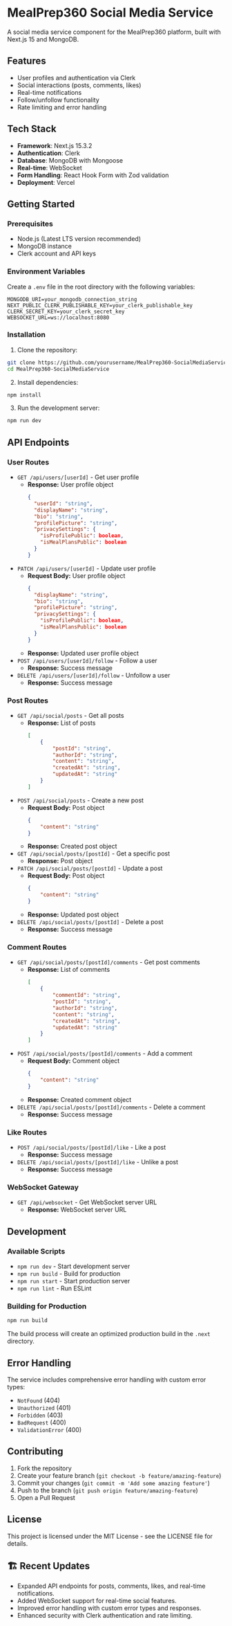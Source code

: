 # MealPrep360 Social Media Service

A social media service component for the MealPrep360 platform, built with Next.js 15 and MongoDB.

## Features

- User profiles and authentication via Clerk
- Social interactions (posts, comments, likes)
- Real-time notifications
- Follow/unfollow functionality
- Rate limiting and error handling

## Tech Stack

- **Framework**: Next.js 15.3.2
- **Authentication**: Clerk
- **Database**: MongoDB with Mongoose
- **Real-time**: WebSocket
- **Form Handling**: React Hook Form with Zod validation
- **Deployment**: Vercel

## Getting Started

### Prerequisites

- Node.js (Latest LTS version recommended)
- MongoDB instance
- Clerk account and API keys

### Environment Variables

Create a `.env` file in the root directory with the following variables:

```env
MONGODB_URI=your_mongodb_connection_string
NEXT_PUBLIC_CLERK_PUBLISHABLE_KEY=your_clerk_publishable_key
CLERK_SECRET_KEY=your_clerk_secret_key
WEBSOCKET_URL=ws://localhost:8080
```

### Installation

1. Clone the repository:

```bash
git clone https://github.com/yourusername/MealPrep360-SocialMediaService.git
cd MealPrep360-SocialMediaService
```

2. Install dependencies:

```bash
npm install
```

3. Run the development server:

```bash
npm run dev
```

## API Endpoints

### User Routes

- `GET /api/users/[userId]` - Get user profile
  - **Response:** User profile object
    ```json
    {
      "userId": "string",
      "displayName": "string",
      "bio": "string",
      "profilePicture": "string",
      "privacySettings": {
        "isProfilePublic": boolean,
        "isMealPlansPublic": boolean
      }
    }
    ```
- `PATCH /api/users/[userId]` - Update user profile
  - **Request Body:** User profile object
    ```json
    {
      "displayName": "string",
      "bio": "string",
      "profilePicture": "string",
      "privacySettings": {
        "isProfilePublic": boolean,
        "isMealPlansPublic": boolean
      }
    }
    ```
  - **Response:** Updated user profile object
- `POST /api/users/[userId]/follow` - Follow a user
  - **Response:** Success message
- `DELETE /api/users/[userId]/follow` - Unfollow a user
  - **Response:** Success message

### Post Routes

- `GET /api/social/posts` - Get all posts
  - **Response:** List of posts
    ```json
    [
    	{
    		"postId": "string",
    		"authorId": "string",
    		"content": "string",
    		"createdAt": "string",
    		"updatedAt": "string"
    	}
    ]
    ```
- `POST /api/social/posts` - Create a new post
  - **Request Body:** Post object
    ```json
    {
    	"content": "string"
    }
    ```
  - **Response:** Created post object
- `GET /api/social/posts/[postId]` - Get a specific post
  - **Response:** Post object
- `PATCH /api/social/posts/[postId]` - Update a post
  - **Request Body:** Post object
    ```json
    {
    	"content": "string"
    }
    ```
  - **Response:** Updated post object
- `DELETE /api/social/posts/[postId]` - Delete a post
  - **Response:** Success message

### Comment Routes

- `GET /api/social/posts/[postId]/comments` - Get post comments
  - **Response:** List of comments
    ```json
    [
    	{
    		"commentId": "string",
    		"postId": "string",
    		"authorId": "string",
    		"content": "string",
    		"createdAt": "string",
    		"updatedAt": "string"
    	}
    ]
    ```
- `POST /api/social/posts/[postId]/comments` - Add a comment
  - **Request Body:** Comment object
    ```json
    {
    	"content": "string"
    }
    ```
  - **Response:** Created comment object
- `DELETE /api/social/posts/[postId]/comments` - Delete a comment
  - **Response:** Success message

### Like Routes

- `POST /api/social/posts/[postId]/like` - Like a post
  - **Response:** Success message
- `DELETE /api/social/posts/[postId]/like` - Unlike a post
  - **Response:** Success message

### WebSocket Gateway

- `GET /api/websocket` - Get WebSocket server URL
  - **Response:** WebSocket server URL

## Development

### Available Scripts

- `npm run dev` - Start development server
- `npm run build` - Build for production
- `npm run start` - Start production server
- `npm run lint` - Run ESLint

### Building for Production

```bash
npm run build
```

The build process will create an optimized production build in the `.next` directory.

## Error Handling

The service includes comprehensive error handling with custom error types:

- `NotFound` (404)
- `Unauthorized` (401)
- `Forbidden` (403)
- `BadRequest` (400)
- `ValidationError` (400)

## Contributing

1. Fork the repository
2. Create your feature branch (`git checkout -b feature/amazing-feature`)
3. Commit your changes (`git commit -m 'Add some amazing feature'`)
4. Push to the branch (`git push origin feature/amazing-feature`)
5. Open a Pull Request

## License

This project is licensed under the MIT License - see the LICENSE file for details.

## 🏗️ Recent Updates

- Expanded API endpoints for posts, comments, likes, and real-time notifications.
- Added WebSocket support for real-time social features.
- Improved error handling with custom error types and responses.
- Enhanced security with Clerk authentication and rate limiting.
